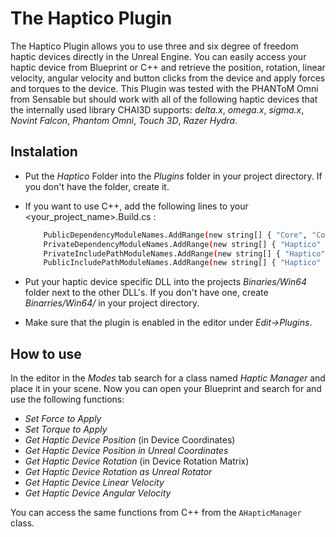 # The Haptico Plugin

The Haptico Plugin allows you to use three and six degree of freedom haptic devices directly in the Unreal Engine.
You can easily access your haptic device from Blueprint or C++ and retrieve the position, rotation, linear velocity, angular velocity and button clicks from the device and apply forces and torques to the device. This Plugin was tested with the PHANToM Omni from Sensable but should work with all of the following haptic devices that the internally used library CHAI3D supports: *delta.x*, *omega.x*, *sigma.x*, *Novint Falcon*, *Phantom Omni*, *Touch 3D*, *Razer Hydra*.

## Instalation
- Put the *Haptico* Folder into the *Plugins* folder in your project directory. If you don't have the folder, create it.
- If you want to use C++, add the following lines to your <your_project_name>.Build.cs :

    ```sh
    	PublicDependencyModuleNames.AddRange(new string[] { "Core", "CoreUObject", "Engine", "InputCore", "Haptico"});
        PrivateDependencyModuleNames.AddRange(new string[] { "Haptico" });
        PrivateIncludePathModuleNames.AddRange(new string[] { "Haptico" });
        PublicIncludePathModuleNames.AddRange(new string[] { "Haptico" });
    ```

- Put your haptic device specific DLL into the projects *Binaries/Win64* folder next to the other DLL's.
  If you don't have one, create *Binarries/Win64/* in your project directory.
- Make sure that the plugin is enabled in the editor under *Edit->Plugins*.

## How to use
In the editor in the *Modes* tab search for a class named *Haptic Manager* and place it in your scene.
Now you can open your Blueprint and search for and use the following functions:
- *Set Force to Apply* 
- *Set Torque to Apply*
- *Get Haptic Device Position* (in Device Coordinates)
- *Get Haptic Device Position in Unreal Coordinates*
- *Get Haptic Device Rotation*  (in Device Rotation Matrix)
- *Get Haptic Device Rotation as Unreal Rotator*
- *Get Haptic Device Linear Velocity*
- *Get Haptic Device Angular Velocity*

You can access the same functions from C++ from the `AHapticManager` class.